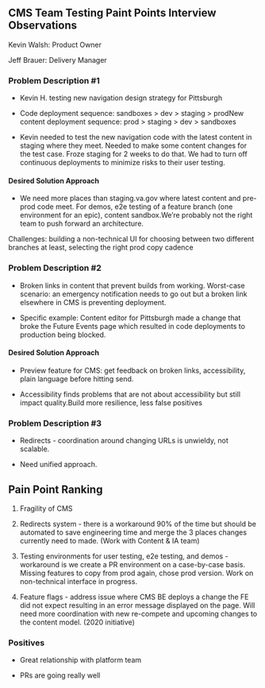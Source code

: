 ## **CMS Team Testing Paint Points Interview Observations**

Kevin Walsh: Product Owner

Jeff Brauer: Delivery Manager

### Problem Description #1

- Kevin H. testing new navigation design strategy for Pittsburgh

- Code deployment sequence: sandboxes > dev > staging > prodNew content deployment sequence: prod > staging > dev > sandboxes

- Kevin needed to test the new navigation code with the latest content in staging where they meet. Needed to make some content changes for the test case.  Froze staging for 2 weeks to do that.  We had to turn off continuous deployments to minimize risks to their user testing. 



#### Desired Solution Approach

- We need more places than staging.va.gov where latest content and pre-prod code meet. For demos, e2e testing of a feature branch (one environment for an epic), content sandbox.We’re probably not the right team to push forward an architecture.

Challenges: building a non-technical UI for choosing between two different branches at least, selecting the right prod copy cadence



### Problem Description #2

- Broken links in content that prevent builds from working. Worst-case scenario: an emergency notification needs to go out but a broken link elsewhere in CMS is preventing deployment. 

- Specific example: Content editor for Pittsburgh made a change that broke the Future Events page which resulted in code deployments to production being blocked. 



#### Desired Solution Approach

- Preview feature for CMS: get feedback on broken links, accessibility, plain language before hitting send. 

- Accessibility finds problems that are not about accessibility but still impact quality.Build more resilience, less false positives



### Problem Description #3

- Redirects - coordination around changing URLs is unwieldy, not scalable. 

- Need unified approach.



## Pain Point Ranking

1. Fragility of CMS 

2. Redirects system - there is a workaround 90% of the time but should be automated to save engineering time and merge the 3 places changes currently need to made. (Work with Content & IA team)

3. Testing environments for user testing, e2e testing, and demos - workaround is we create a PR environment on a case-by-case basis. Missing features to copy from prod again, chose prod version.  Work on non-technical interface in progress.

4. Feature flags - address issue where CMS BE deploys a change the FE did not expect resulting in an error message displayed on the page. Will need more coordination with new re-compete and upcoming changes to the content model.  (2020 initiative)



### Positives

- Great relationship with platform team 

- PRs are going really well
